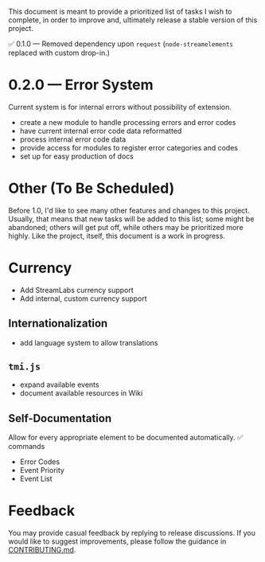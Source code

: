 This document is meant to provide a prioritized list of tasks I wish to complete, in order to improve and, ultimately release a stable version of this project.

✅ 0.1.0 — Removed dependency upon `request` (`node-streamelements` replaced with custom drop-in.)

# 0.2.0 — Error System

Current system is for internal errors without possibility of extension.

- create a new module to handle processing errors and error codes
- have current internal error code data reformatted
- process internal error code data
- provide access for modules to register error categories and codes
- set up for easy production of docs

# Other (To Be Scheduled)

Before 1.0, I'd like to see many other features and changes to this project. Usually, that means that new tasks will be added to this list; some might be abandoned; others will get put off, while others may be prioritized more highly. Like the project, itself, this document is a work in progress.

# Currency

- Add StreamLabs currency support
- Add internal, custom currency support

## Internationalization
- add language system to allow translations

## `tmi.js`
- expand available events
- document available resources in Wiki

## Self-Documentation

Allow for every appropriate element to be documented automatically.
✅ commands
- Error Codes
- Event Priority
- Event List

# Feedback

You may provide casual feedback by replying to release discussions. If you would like to suggest improvements, please follow the guidance in [CONTRIBUTING.md](https://github.com/WildcardSearch/twitch-chat-bot/blob/main/CONTRIBUTING.md).